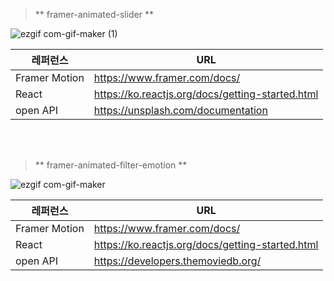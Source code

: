 >  ** framer-animated-slider ** 

![ezgif com-gif-maker (1)](https://user-images.githubusercontent.com/33905149/155452231-32f31083-9dbf-4307-9d5f-f67442c36be8.gif)

| 레퍼런스 | URL |
|------|---|
| Framer Motion | https://www.framer.com/docs/|
|React|https://ko.reactjs.org/docs/getting-started.html|
| open API | https://unsplash.com/documentation | 

<br/>
<br/>

> ** framer-animated-filter-emotion **  

![ezgif com-gif-maker](https://user-images.githubusercontent.com/33905149/155065904-ec3f329b-8704-477d-8f89-cc746cff1536.gif)

| 레퍼런스 | URL |
|------|---|
| Framer Motion | https://www.framer.com/docs/|
|React|https://ko.reactjs.org/docs/getting-started.html|
| open API | https://developers.themoviedb.org/ | 
